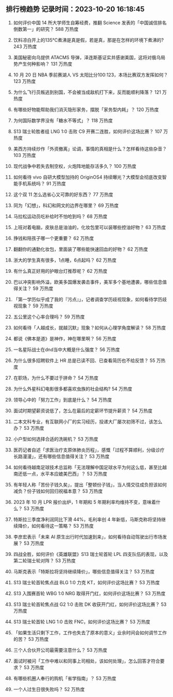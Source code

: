 
## 排行榜趋势 记录时间：2023-10-20 16:18:45
  
  1. 如何评价中国 14 所大学师生自筹经费，推翻 Science 发表的「中国诚信排名倒数第一」的研究？ 588 万热度
    
  2. 饮料凉白开上的135℃煮沸是真是假，若是真，那是在怎样的环境下煮沸的? 243 万热度
    
  3. 美国秘密向乌提供 ATACMS 导弹，泽连斯基证实并感谢美国，这将对俄乌局势产生何种影响？ 131 万热度
    
  4. 10 月 20 日 NBA 季前赛湖人 VS 太阳比分100:123，本场比赛双方发挥如何？ 123 万热度
    
  5. 为什么飞行员叛逃到别国，不会被当成敌机打下来，反而能顺利降落？ 121 万热度
    
  6. 有哪些好物能帮助我们消灭隐形家务，摆脱「家务型内耗」？ 120 万热度
    
  7. 为何国际数学界没有「糖水不等式」？ 118 万热度
    
  8. S13 瑞士轮胜者组 LNG 1:0 击败 C9 开赛二连胜，如何评价这场比赛？ 107 万热度
    
  9. 美西方持续炒作「外资撤离」论调，事情的真相是什么？怎样看待这些杂音？ 103 万热度
    
  10. 现代战争中若失去制空权，火炮阵地能存活多久？ 100 万热度
    
  11. 如何看待 vivo 自研大模型加持的 OriginOS4 持续曝光？大模型会彻底改变智能手机系统吗？ 91 万热度
    
  12. 这个双 11 怎么选省心又可靠的好东西？ 77 万热度
    
  13. 同为「幻想」，科幻和网文的边界在哪里？ 69 万热度
    
  14. 马拉松运动员吃补给时不怕呛到吗？ 68 万热度
    
  15. 上班对着电脑，皮肤总是油油的，化妆包里可以装哪些控油好物？ 63 万热度
    
  16. 挣钱和陪孩子哪一个更重要？ 62 万热度
    
  17. 翻翻你的通勤化妆包，里面装了哪些能快速回血的好物？ 62 万热度
    
  18. 浙大的学生真有很多，1点睡，6点起吗？ 62 万热度
    
  19. 有什么真正好用的护眼台灯推荐呢？ 62 万热度
    
  20. 巴以冲突影响外溢，欧美多国爆发袭击事件，美军多个基地遭袭，哪些信息值得关注？ 59 万热度
    
  21. 「第一学历似乎成了我的『污点』」，记者调查学历歧视现象，如何看待学历歧视现象？ 59 万热度
    
  22. 五公里这个心率合理吗？ 59 万热度
    
  23. 如何看待「人越成长，就越沉默」现象？如何从心理学角度解读？ 58 万热度
    
  24. 都说《佛本是道》是神作，神在哪里啊？ 56 万热度
    
  25. 一名星际战士在dnd当中大概是什么强度？ 56 万热度
    
  26. 为什么很多招聘软件上 HR 总是已读不回、已查看简历也不给反馈？ 55 万热度
    
  27. 在职场，为什么不要过于拼命？ 54 万热度
    
  28. 为什么外星科幻电影很多都喜欢虫族的社会结构? 54 万热度
    
  29. 领导心中的「努力工作」到底是什么？ 54 万热度
    
  30. 面试时期望薪资说低了，怎么在最后的定薪环节提升薪资？ 54 万热度
    
  31. 二本文科专业，有互联网小厂的实习经历，投递大厂屡次初筛不过，该怎么办？ 53 万热度
    
  32. 小户型如何选择合适的洗碗机？ 53 万热度
    
  33. 医药记者自述「求医治疗支原体肺炎历程」，感慨「过程不算顺利，分级诊疗长路漫漫」，还有哪些信息值得关注？ 53 万热度
    
  34. 如何看待越南足球技术总监称「无法理解中国足球水平为何这么低，甚至比越南还低一点，水平本应媲美巴西」？ 53 万热度
    
  35. 有年轻人称「苦份子钱久矣」，提出「整顿份子钱」，当人情交往成负担该如何减负？份子钱如何回归祝福本意？ 53 万热度
    
  36. 2023 年 10 月 LPR 报价出炉，1 年期和 5 年期利率均维持不变，意味着什么？ 53 万热度
    
  37. 特斯拉三季度净利润同比下滑 44%，毛利率创 4 年新低，马斯克称将坚持继续降价，如何看待这一策略？ 53 万热度
    
  38. 李彦宏表示「未来 AI 原生出行时代加速到来」，如何看待自动驾驶出行市场发展？ 53 万热度
    
  39. 四战全胜，如何评价《英雄联盟》S13 瑞士轮首轮 LPL 四支队伍的表现，以及第二轮瑞士轮对阵？ 53 万热度
    
  40. 马斯克表示「特斯拉将坚持继续降价」，哪些信息值得关注？ 53 万热度
    
  41. S13 瑞士轮首轮焦点战 BLG 1:0 力克 KT，如何评价这场比赛？ 53 万热度
    
  42. S13 入围赛首轮 WBG 1:0 NRG 取得开门红，如何评价这场比赛？ 53 万热度
    
  43. S13 瑞士轮首轮焦点战 G2 1:0 击败 DK 收获开门红，如何评价这场比赛？ 53 万热度
    
  44. S13 瑞士轮首轮 LNG 1:0 击败 FNC，如何评价这场比赛？ 53 万热度
    
  45. 「如果生活只剩下工作，工作也失去了原本的意义」业余时间会如何调节工作的苦？ 53 万热度
    
  46. 三个人合伙开公司最需要注意什么？ 53 万热度
    
  47. 面试时被问「工作中难以和同事上司相处，该如何处理」，怎么回答才符合要求？ 53 万热度
    
  48. 有哪些机圈人奉行的购机「省学指南」？ 53 万热度
    
  49. 一个人过生日很失败吗？ 52 万热度
    